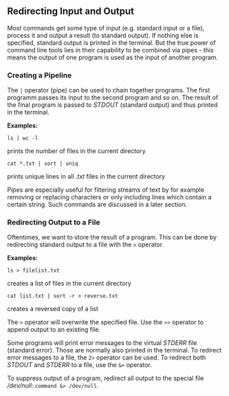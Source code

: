 ## Redirecting Input and Output

Most commands get some type of input (e.g. standard input or a file), process it and output a result (to standard output).
If nothing else is specified, standard output is printed in the terminal.
But the true power of command line tools lies in their capability to be combined via pipes - this means the output of one program is used as the input of another program.

### Creating a Pipeline

The ```|``` operator (pipe) can be used to chain together programs.
The first programm passes its input to the second program and so on.
The result of the final program is passed to *STDOUT* (standard output) and thus printed in the terminal.

**Examples:**

```ls | wc -l```

prints the number of files in the current directory

```cat *.txt | sort | uniq```

prints unique lines in all *.txt* files in the current directory

Pipes are especially useful for filtering streams of text by for example removing or replacing characters or only including lines which contain a certain string.
Such commands are discussed in a later section.

### Redirecting Output to a File

Oftentimes, we want to store the result of a program.
This can be done by redirecting standard output to a file with the ```>``` operator.

**Examples:**

```ls > filelist.txt```

creates a list of files in the current directory

```cat list.txt | sort -r > reverse.txt```

creates a reversed copy of a list

The ```>``` operator will overwrite the specified file.
Use the ```>>``` operator to append output to an existing file.

Some programs will print error messages to the virtual *STDERR* file (standard error).
Those are normally also printed in the terminal.
To redirect error messages to a file, the ```2>``` operator can be used.
To redirect both *STDOUT* and *STDERR* to a file, use the ```&>``` operator.

To suppress output of a program, redirect all output to the special file */dev/null*:
```command &> /dev/null```.

